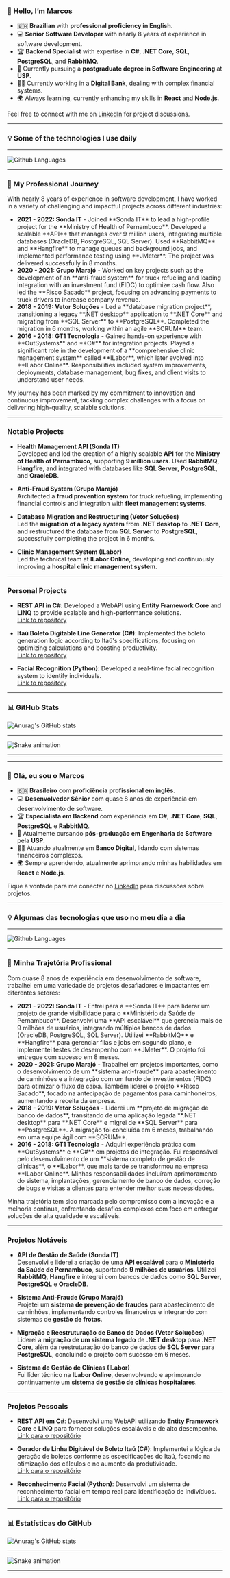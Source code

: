<h3>👋 Hello, I’m Marcos</h3>

- 🇧🇷 **Brazilian** with **professional proficiency in English**.
- 💻 **Senior Software Developer** with nearly 8 years of experience in software development.
- 🏆 **Backend Specialist** with expertise in **C#**, **.NET Core**, **SQL**, **PostgreSQL**, and **RabbitMQ**.
- 📘 Currently pursuing a **postgraduate degree in Software Engineering** at **USP**.
- 👨‍💻 Currently working in a **Digital Bank**, dealing with complex financial systems.
- 🌍 Always learning, currently enhancing my skills in **React** and **Node.js**.

Feel free to connect with me on [LinkedIn](https://www.linkedin.com/in/marcos-caetano/) for project discussions.

---

<h3><b>💡 Some of the technologies I use daily</b></h3>
<hr>

![Github Languages](https://github-readme-stats.vercel.app/api/top-langs/?username=MCaetanoPJ&layout=compact&count_private=true&theme=chartreuse-dark)

<hr>

<h3>💼 My Professional Journey</h3>

With nearly 8 years of experience in software development, I have worked in a variety of challenging and impactful projects across different industries:

<ul>
  <li><b>2021 - 2022: Sonda IT</b> - Joined **Sonda IT** to lead a high-profile project for the **Ministry of Health of Pernambuco**. Developed a scalable **API** that manages over 9 million users, integrating multiple databases (OracleDB, PostgreSQL, SQL Server). Used **RabbitMQ** and **Hangfire** to manage queues and background jobs, and implemented performance testing using **JMeter**. The project was delivered successfully in 8 months.</li>
  
  <li><b>2020 - 2021: Grupo Marajó</b> - Worked on key projects such as the development of an **anti-fraud system** for truck refueling and leading integration with an investment fund (FIDC) to optimize cash flow. Also led the **Risco Sacado** project, focusing on advancing payments to truck drivers to increase company revenue.</li>
  
  <li><b>2018 - 2019: Vetor Soluções</b> - Led a **database migration project**, transitioning a legacy **.NET desktop** application to **.NET Core** and migrating from **SQL Server** to **PostgreSQL**. Completed the migration in 6 months, working within an agile **SCRUM** team.</li>
  
  <li><b>2016 - 2018: GT1 Tecnologia</b> - Gained hands-on experience with **OutSystems** and **C#** for integration projects. Played a significant role in the development of a **comprehensive clinic management system** called **ILabor**, which later evolved into **ILabor Online**. Responsibilities included system improvements, deployments, database management, bug fixes, and client visits to understand user needs.</li>
</ul>

My journey has been marked by my commitment to innovation and continuous improvement, tackling complex challenges with a focus on delivering high-quality, scalable solutions.

<hr>

<h3><b>Notable Projects</b></h3>

- **Health Management API (Sonda IT)**  
  Developed and led the creation of a highly scalable **API** for the **Ministry of Health of Pernambuco**, supporting **9 million users**. Used **RabbitMQ**, **Hangfire**, and integrated with databases like **SQL Server**, **PostgreSQL**, and **OracleDB**.

- **Anti-Fraud System (Grupo Marajó)**  
  Architected a **fraud prevention system** for truck refueling, implementing financial controls and integration with **fleet management systems**.

- **Database Migration and Restructuring (Vetor Soluções)**  
  Led the **migration of a legacy system** from **.NET desktop** to **.NET Core**, and restructured the database from **SQL Server** to **PostgreSQL**, successfully completing the project in 6 months.

- **Clinic Management System (ILabor)**  
  Led the technical team at **ILabor Online**, developing and continuously improving a **hospital clinic management system**.

---

<h3><b>Personal Projects</b></h3>

- **REST API in C#**: Developed a WebAPI using **Entity Framework Core** and **LINQ** to provide scalable and high-performance solutions.  
  [Link to repository](https://github.com/MCaetanoPJ/API_REST)

- **Itaú Boleto Digitable Line Generator (C#)**: Implemented the boleto generation logic according to Itaú's specifications, focusing on optimizing calculations and boosting productivity.  
  [Link to repository](https://github.com/MCaetanoPJ/GeradorLinhaDigitavelBoletoItau)

- **Facial Recognition (Python)**: Developed a real-time facial recognition system to identify individuals.  
  [Link to repository](https://github.com/MCaetanoPJ/Reconhecimento-Facial)

---

<h3><b>📊 GitHub Stats</b></h3>

![Anurag's GitHub stats](https://github-readme-stats.vercel.app/api?username=MCaetanoPJ&show_icons=true&theme=chartreuse-dark)

<hr>

![Snake animation](https://raw.githubusercontent.com/Sutil/Sutil/2b2fad3bf54522bb30c8c170591fc68ff51b69e6/github-contribution-grid-snake2.svg)

---

<!-- 
Feel free to add more details or projects to personalize your README.
This template provides a clear view of your skills and accomplishments in an attractive way.
-->

---

<h3>👋 Olá, eu sou o Marcos</h3>

- 🇧🇷 **Brasileiro** com **proficiência profissional em inglês**.
- 💻 **Desenvolvedor Sênior** com quase 8 anos de experiência em desenvolvimento de software.
- 🏆 **Especialista em Backend** com experiência em **C#**, **.NET Core**, **SQL**, **PostgreSQL** e **RabbitMQ**.
- 📘 Atualmente cursando **pós-graduação em Engenharia de Software** pela **USP**.
- 👨‍💻 Atuando atualmente em **Banco Digital**, lidando com sistemas financeiros complexos.
- 🌍 Sempre aprendendo, atualmente aprimorando minhas habilidades em **React** e **Node.js**.

Fique à vontade para me conectar no [LinkedIn](https://www.linkedin.com/in/marcos-caetano/) para discussões sobre projetos.

---

<h3><b>💡 Algumas das tecnologias que uso no meu dia a dia</b></h3>
<hr>

![Github Languages](https://github-readme-stats.vercel.app/api/top-langs/?username=MCaetanoPJ&layout=compact&count_private=true&theme=chartreuse-dark)

<hr>

<h3>💼 Minha Trajetória Profissional</h3>

Com quase 8 anos de experiência em desenvolvimento de software, trabalhei em uma variedade de projetos desafiadores e impactantes em diferentes setores:

<ul>
  <li><b>2021 - 2022: Sonda IT</b> - Entrei para a **Sonda IT** para liderar um projeto de grande visibilidade para o **Ministério da Saúde de Pernambuco**. Desenvolvi uma **API escalável** que gerencia mais de 9 milhões de usuários, integrando múltiplos bancos de dados (OracleDB, PostgreSQL, SQL Server). Utilizei **RabbitMQ** e **Hangfire** para gerenciar filas e jobs em segundo plano, e implementei testes de desempenho com **JMeter**. O projeto foi entregue com sucesso em 8 meses.</li>
  
  <li><b>2020 - 2021: Grupo Marajó</b> - Trabalhei em projetos importantes, como o desenvolvimento de um **sistema anti-fraude** para abastecimento de caminhões e a integração com um fundo de investimentos (FIDC) para otimizar o fluxo de caixa. Também liderei o projeto **Risco Sacado**, focado na antecipação de pagamentos para caminhoneiros, aumentando a receita da empresa.</li>
  
  <li><b>2018 - 2019: Vetor Soluções</b> - Liderei um **projeto de migração de banco de dados**, transitando de uma aplicação legada **.NET desktop** para **.NET Core** e migrei de **SQL Server** para **PostgreSQL**. A migração foi concluída em 6 meses, trabalhando em uma equipe ágil com **SCRUM**.</li>
  
  <li><b>2016 - 2018: GT1 Tecnologia</b> - Adquiri experiência prática com **OutSystems** e **C#** em projetos de integração. Fui responsável pelo desenvolvimento de um **sistema completo de gestão de clínicas**, o **ILabor**, que mais tarde se transformou na empresa **ILabor Online**. Minhas responsabilidades incluíram aprimoramento do sistema, implantações, gerenciamento de banco de dados, correção de bugs e visitas a clientes para entender melhor suas necessidades.</li>
</ul>

Minha trajetória tem sido marcada pelo compromisso com a inovação e a melhoria contínua, enfrentando desafios complexos com foco em entregar soluções de alta qualidade e escaláveis.

<hr>

<h3><b>Projetos Notáveis</b></h3>

- **API de Gestão de Saúde (Sonda IT)**  
  Desenvolvi e liderei a criação de uma **API escalável** para o **Ministério da Saúde de Pernambuco**, suportando **9 milhões de usuários**. Utilizei **RabbitMQ**, **Hangfire** e integrei com bancos de dados como **SQL Server**, **PostgreSQL** e **OracleDB**.

- **Sistema Anti-Fraude (Grupo Marajó)**  
  Projetei um **sistema de prevenção de fraudes** para abastecimento de caminhões, implementando controles financeiros e integrando com sistemas de **gestão de frotas**.

- **Migração e Reestruturação de Banco de Dados (Vetor Soluções)**  
  Liderei a **migração de um sistema legado** de **.NET desktop** para **.NET Core**, além da reestruturação do banco de dados de **SQL Server** para **PostgreSQL**, concluindo o projeto com sucesso em 6 meses.

- **Sistema de Gestão de Clínicas (ILabor)**  
  Fui líder técnico na **ILabor Online**, desenvolvendo e aprimorando continuamente um **sistema de gestão de clínicas hospitalares**.

---

<h3><b>Projetos Pessoais</b></h3>

- **REST API em C#**: Desenvolvi uma WebAPI utilizando **Entity Framework Core** e **LINQ** para fornecer soluções escaláveis e de alto desempenho.  
  [Link para o repositório](https://github.com/MCaetanoPJ/API_REST)

- **Gerador de Linha Digitável de Boleto Itaú (C#)**: Implementei a lógica de geração de boletos conforme as especificações do Itaú, focando na otimização dos cálculos e no aumento da produtividade.  
  [Link para o repositório](https://github.com/MCaetanoPJ/GeradorLinhaDigitavelBoletoItau)

- **Reconhecimento Facial (Python)**: Desenvolvi um sistema de reconhecimento facial em tempo real para identificação de indivíduos.  
  [Link para o repositório](https://github.com/MCaetanoPJ/Reconhecimento-Facial)

---

<h3>📊 Estatísticas do GitHub</h3>

![Anurag's GitHub stats](https://github-readme-stats.vercel.app/api?username=MCaetanoPJ&show_icons=true&theme=chartreuse-dark)

<hr>

![Snake animation](https://raw.githubusercontent.com/Sutil/Sutil/2b2fad3bf54522bb30c8c170591fc68ff51b69e6/github-contribution-grid-snake2.svg)

---

<!-- 
Sinta-se à vontade para adicionar mais detalhes ou projetos para personalizar seu README.
Este template oferece uma visão clara de suas habilidades e conquistas de forma atraente.
-->
